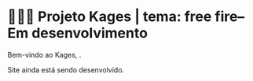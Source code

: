 # 🔫🔥🍥 Projeto Kages | tema: free fire– Em desenvolvimento
Bem-vindo ao Kages, .

Site ainda está sendo desenvolvido.

